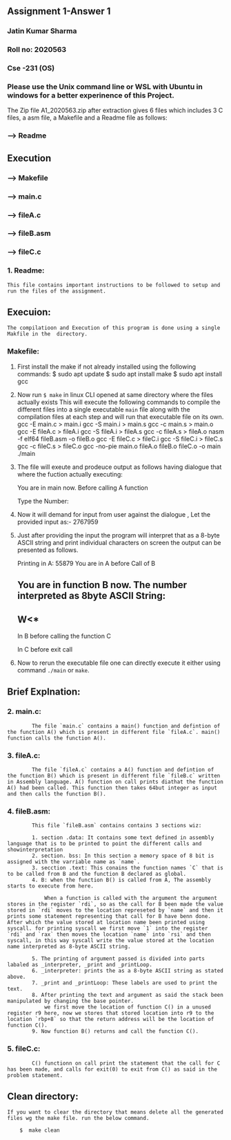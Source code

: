 ## Assignment 1-Answer 1
### Jatin Kumar Sharma
### Roll no: 2020563
### Cse -231 (OS)

### Please use the Unix command line or WSL with Ubuntu in windows for a better experinence of this Project.
The Zip file A1_2020563.zip after extraction gives 6 files which includes 3 C files, a asm file, a Makefile and a Readme file as follows:

### --> Readme
    
## Execution
### --> Makefile

### --> main.c 
### --> fileA.c
### --> fileB.asm
### --> fileC.c

### 1. Readme:
	This file contains important instructions to be followed to setup and run the files of the assignment.

## Execuion: 
    The compilatioon and Execution of this program is done using a single Makfile in the  directory.
    
### Makefile: 
  1. First install the make if not already installed using the following commands:
    $ sudo apt update
		$ sudo apt install make
		$ sudo apt install gcc
    
  2. Now run `$ make` in linux CLI opened at same directory where the files actually exists
    This will execute the following commands to compile the different files into a single executable `main` file along with the compilation files at each step and will run that executable file on its own.
        gcc -E main.c > main.i
        gcc -S main.i > main.s
        gcc -c main.s > main.o
        gcc -E fileA.c > fileA.i
        gcc -S fileA.i > fileA.s
        gcc -c fileA.s > fileA.o
        nasm -f elf64 fileB.asm -o fileB.o
        gcc -E fileC.c > fileC.i
        gcc -S fileC.i > fileC.s
        gcc -c fileC.s > fileC.o
        gcc -no-pie main.o fileA.o fileB.o fileC.o -o main
        ./main
        
   3. The file will exeute and prodeuce output as follows having dialogue that where the fuction actually executing:
        
        You are in main now.
        Before calling A function

        Type the Number:

        
   4. Now it will demand for input from user against the dialogue <Type the Number:>, Let the provided input as:- 2767959
   5. Just after providing the input the program will interpret that as a 8-byte ASCII string and print individual characters on screen the output can be presented as follows.
  
        Printing in  A: 55879
        You are in A before Call of B

        You are in function B now.
        The number interpreted as 8byte ASCII String:
        -------------------------------------
        W<*
        -------------------------------------
        In B before calling the function C

        In C before exit call
   6. Now to rerun the executable file one can directly execute it either using command `./main` or `make`.

## Brief Explnation: 
            
### 2. main.c:
            The file `main.c` contains a main() function and defintion of the function A() which is present in different file `fileA.c`. main() function calls the function A(). 

### 3. fileA.c:
            The file `fileA.c` contains a A() function and defintion of the function B() which is present in different file `fileB.c` written in Assembly language. A() function on call prints diathat the function A() had been called. This function then takes 64but integer as input and then calls the function B(). 

### 4. fileB.asm:
            This file `fileB.asm` contains contains 3 sections wiz:
            
            1. section .data: It contains some text defined in assembly language that is to be printed to point the different calls and showinterpretation
            2. section. bss: In this section a memory space of 8 bit is assigned with the varriable name as `name`.
            3. secction .text: This conains the function names `C` that is to be called from B and the function B declared as global.
            4. B: when the function B() is called from A, The assembly starts to execute from here.
            
                When a function is called with the argument the argument stores in the register `rdi`, so as the call for B been made the value stored in `rdi` moves to the location represeted by `name` and then it prints some statement representing that call for B have benn done. After which the value stored at location name been printed using syscall. for printing syscall we first move `1` into the register `rdi` and `rax` then moves the location `name` into `rsi` and then syscall, in this way syscall write the value stored at the location name interpreted as 8-byte ASCII string.
            
            5. The printing of argument passed is divided into parts labaled as _interpreter, _print and _printLoop.
            6. _interpreter: prints the as a 8-byte ASCII string as stated above.
            7. _print and _printLoop: These labels are used to print the text.
            8. After printing the text and argument as said the stack been manipulated by changing the base pointer.
                we first move the location of function C() in a unused register r9 here, now we stores that stored location into r9 to the location `rbp+8` so that the return address will be the location of function C().
            9. Now function B() returns and call the function C().
            
### 5. fileC.c:
            C() functionn on call print the statement that the call for C has been made, and calls for exit(0) to exit from C() as said in the problem statement.
            

## Clean directory:
	If you want to clear the directory that means delete all the generated files wg the make file. run the below command.

		$  make clean

